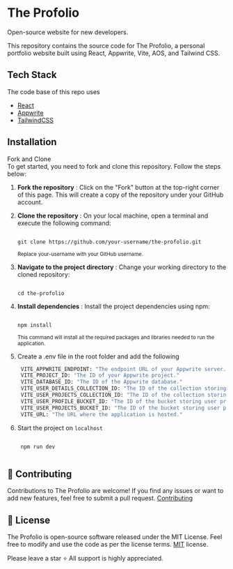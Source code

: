 # The Profolio
Open-source website for new developers.

This repository contains the source code for The Profolio, a personal portfolio website built using React, Appwrite, Vite, AOS, and Tailwind CSS.

## Tech Stack

The code base of this repo uses

- [React](https://react.dev/)
- [Appwrite](https://appwrite.io/)
- [TailwindCSS](https://tailwindcss.com/)

## Installation
Fork and Clone<br>
To get started, you need to fork and clone this repository. Follow the steps below:

1. **Fork the repository** : Click on the "Fork" button at the top-right corner of this page. This will create a copy of the repository under your GitHub account.
2. **Clone the repository** : On your local machine, open a terminal and execute the following command:

    ```

    git clone https://github.com/your-username/the-profolio.git

    ```
    <sub>Replace your-username with your GitHub username.</sub>
3. **Navigate to the project directory** : Change your working directory to the cloned repository:
    ```

    cd the-profolio

    ```
4. **Install dependencies** : Install the project dependencies using npm:
    ```

    npm install

    ```
    <sub>This command will install all the required packages and libraries needed to run the application.</sub>
5. Create a .env file in the root folder and add the following
   ```bash
    VITE_APPWRITE_ENDPOINT: "The endpoint URL of your Appwrite server."
    VITE_PROJECT_ID: "The ID of your Appwrite project."
    VITE_DATABASE_ID: "The ID of the Appwrite database."
    VITE_USER_DETAILS_COLLECTION_ID: "The ID of the collection storing user details."
    VITE_USER_PROJECTS_COLLECTION_ID: "The ID of the collection storing user projects."
    VITE_USER_PROFILE_BUCKET_ID: "The ID of the bucket storing user profile images."
    VITE_USER_PROJECTS_BUCKET_ID: "The ID of the bucket storing user project images."
    VITE_URL: "The URL where the application is hosted."
   ```
6. Start the project on `localhost`

   ```
   
    npm run dev
    
   ```

## 🔖 Contributing
Contributions to The Profolio are welcome! If you find any issues or want to add new features, feel free to submit a pull request. [Contributing](./CONTRIBUTING.md)


## 🔑 License

The Profolio is open-source software released under the MIT License. Feel free to modify and use the code as per the license terms. [MIT](./LICENSE) license.

Please leave a star ⭐️ All support is highly appreciated.


